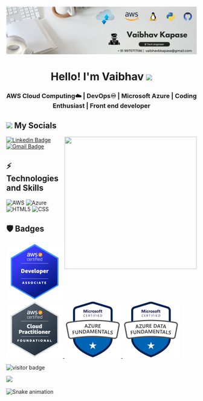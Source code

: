 ![Design and Development](https://github.com/vaibhavkapase1302/vaibhavkapase1302/blob/main/Vaibhav%20Kapase%20linkedin%20banner%20Final.png)


<html>
<div align="center">
   <h1>Hello!  I'm Vaibhav <img src="https://media.giphy.com/media/hvRJCLFzcasrR4ia7z/giphy.gif" width="25px"> </h1>
   <h3 align="center">AWS Cloud Computing☁️ | DevOps♾️ | Microsoft Azure | Coding Enthusiast | Front end developer</h3>
</div>
</html>

<div>
<h2><img src="https://media.giphy.com/media/2Wg89Ea84IMmkxMngo/giphy.gif" height="20"> My Socials</h2>
 <img align ="right" src = "https://demobucketanup.s3.ap-south-1.amazonaws.com/output-onlinegiftools+(1).gif" width="350" height="350">
   
[![Linkedin Badge](https://img.shields.io/badge/-VaibhavKapase-blue?style=flat-square&logo=Linkedin&logoColor=white&link=https://https://www.linkedin.com/in/vaibhavkapase/)](https://www.linkedin.com/in/vaibhavkapase/)
[![Gmail Badge](https://img.shields.io/badge/-vaibhavbkapase@gmail.com-c14438?style=flat-square&logo=Gmail&logoColor=white&link=mailto:vaibhavbkapase@gmail.com)](mailto:vaibhavbkapase@gmail.com)

  
## ⚡ Technologies and Skills
     
![AWS](https://img.shields.io/badge/AWS-%23FF9900.svg?style=for-the-badge&logo=amazon-aws&logoColor=white)
![Azure](https://img.shields.io/badge/azure-%230072C6.svg?style=for-the-badge&logo=microsoftazure&logoColor=white)
![HTML5](https://img.shields.io/badge/HTML5-E34F26?style=for-the-badge&logo=html5&logoColor=white)
![CSS](https://img.shields.io/badge/CSS3-1572B6?style=for-the-badge&logo=css3&logoColor=white)


## :shield:  Badges 
<html>
<div>
<!--       <a href="https://www.credly.com/badges/a3973253-4e95-495b-ba1b-7624ca657d1f">
         <img src="https://github.com/Anup-Narkhede/Anup-Narkhede/blob/main/solutions_architect.png" width="150 px" height = "150px" >
      </a> -->
     <a href="https://www.credly.com/badges/1e71511b-51c7-45ad-a053-00c61d71cb1d/public_url">
        <img src="https://github.com/vaibhavkapase1302/vaibhavkapase1302/blob/main/aws-certified-developer-associate.png" width="150 px" height = "150px" >
     </a>
     <a href="https://www.credly.com/badges/02c28708-7b8d-4cab-893a-c50d268bc22c/public_url">
        <img src="https://github.com/vaibhavkapase1302/vaibhavkapase1302/blob/main/aws-practitioner.png" width="150 px" height = "150px" >
     </a>
    <a href="https://www.credly.com/badges/001057ce-2a99-45ad-9bf3-964b65388b04/public_url">
        <img src="https://github.com/vaibhavkapase1302/vaibhavkapase1302/blob/main/azure-fundamentals.png" width="150 px" height = "150px" >
     </a>
   <a href="https://www.credly.com/badges/a606a83c-9f40-4281-94da-3e8ffbe59d85/public_url">
        <img src="https://github.com/vaibhavkapase1302/vaibhavkapase1302/blob/main/azure-data-fundamentals.png" width="150 px" height = "150px" >
     </a>
   
  </div>
</html>



![visitor badge](https://visitor-badge.glitch.me/badge?page_id=Vaibhav-Kapase.visitor-badge)

<img src="https://github-readme-stats.vercel.app/api?username=vaibhavkapase&show_icons=true&theme=dark"/>

![Snake animation](https://github.com/thepiyushmalhotra/thepiyushmalhotra/blob/output/github-contribution-grid-snake.svg)




